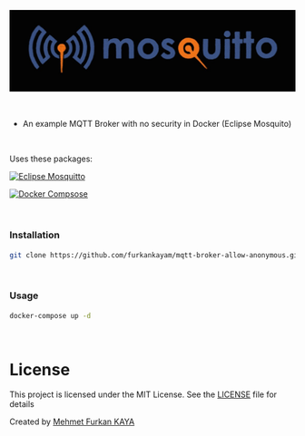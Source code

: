 ![Mosquitto](/images/mosquitto.jpg)

<br>

- An example MQTT Broker with no security in Docker (Eclipse Mosquito)

<br>

Uses these packages:

[![Eclipse Mosquitto](https://img.shields.io/badge/eclipse%20mosquitto-latest-000?style=for-the-badge&logo=eclipsemosquitto&logoColor=white&color=3C5280)](https://www.java.com/en/)

[![Docker Compsose](https://img.shields.io/badge/Docker%20Compose-3.7-000?style=for-the-badge&logo=Docker&logoColor=white&color=2496ED)](https://www.java.com/en/)

<br>

### Installation

```bash
git clone https://github.com/furkankayam/mqtt-broker-allow-anonymous.git
```

<br>

### Usage

```bash
docker-compose up -d
```

<br>

# License

This project is licensed under the MIT License. See the [LICENSE](LICENSE) file for details

Created by [Mehmet Furkan KAYA](https://www.linkedin.com/in/mehmet-furkan-kaya/)
